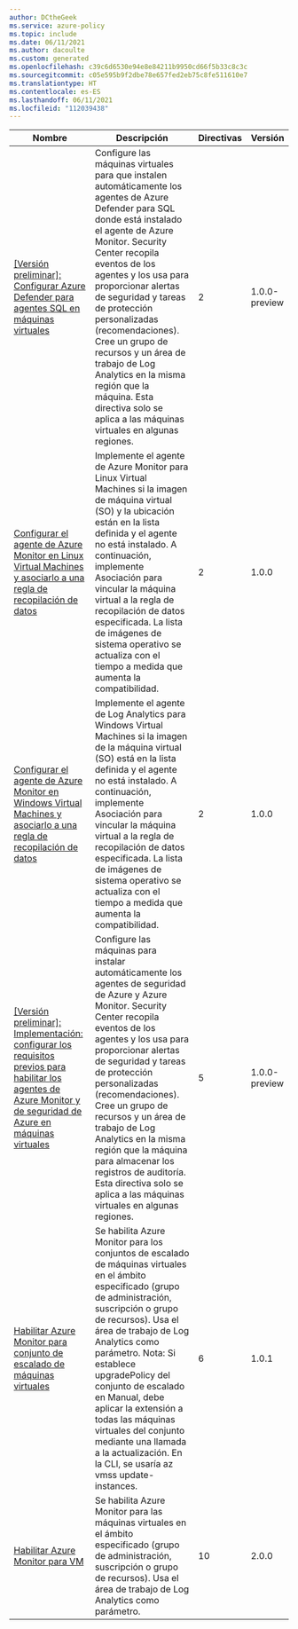 ```yaml
---
author: DCtheGeek
ms.service: azure-policy
ms.topic: include
ms.date: 06/11/2021
ms.author: dacoulte
ms.custom: generated
ms.openlocfilehash: c39c6d6530e94e8e84211b9950cd66f5b33c8c3c
ms.sourcegitcommit: c05e595b9f2dbe78e657fed2eb75c8fe511610e7
ms.translationtype: HT
ms.contentlocale: es-ES
ms.lasthandoff: 06/11/2021
ms.locfileid: "112039438"
---
```

|Nombre |Descripción |Directivas |Versión |
|---|---|---|---|
|[\[Versión preliminar\]: Configurar Azure Defender para agentes SQL en máquinas virtuales](https://github.com/Azure/azure-policy/blob/master/built-in-policies/policySetDefinitions/Monitoring/AzureMonitoring_AzureDefenderForSql.json) |Configure las máquinas virtuales para que instalen automáticamente los agentes de Azure Defender para SQL donde está instalado el agente de Azure Monitor. Security Center recopila eventos de los agentes y los usa para proporcionar alertas de seguridad y tareas de protección personalizadas (recomendaciones). Cree un grupo de recursos y un área de trabajo de Log Analytics en la misma región que la máquina. Esta directiva solo se aplica a las máquinas virtuales en algunas regiones. |2 |1.0.0-preview |
|[Configurar el agente de Azure Monitor en Linux Virtual Machines y asociarlo a una regla de recopilación de datos](https://github.com/Azure/azure-policy/blob/master/built-in-policies/policySetDefinitions/Monitoring/AMCS_LinuxPlatform_EnableDCR.json) |Implemente el agente de Azure Monitor para Linux Virtual Machines si la imagen de máquina virtual (SO) y la ubicación están en la lista definida y el agente no está instalado.  A continuación, implemente Asociación para vincular la máquina virtual a la regla de recopilación de datos especificada. La lista de imágenes de sistema operativo se actualiza con el tiempo a medida que aumenta la compatibilidad. |2 |1.0.0 |
|[Configurar el agente de Azure Monitor en Windows Virtual Machines y asociarlo a una regla de recopilación de datos](https://github.com/Azure/azure-policy/blob/master/built-in-policies/policySetDefinitions/Monitoring/AMCS_WindowsPlatform_EnableDCR.json) |Implemente el agente de Log Analytics para Windows Virtual Machines si la imagen de la máquina virtual (SO) está en la lista definida y el agente no está instalado.  A continuación, implemente Asociación para vincular la máquina virtual a la regla de recopilación de datos especificada. La lista de imágenes de sistema operativo se actualiza con el tiempo a medida que aumenta la compatibilidad. |2 |1.0.0 |
|[\[Versión preliminar\]: Implementación: configurar los requisitos previos para habilitar los agentes de Azure Monitor y de seguridad de Azure en máquinas virtuales](https://github.com/Azure/azure-policy/blob/master/built-in-policies/policySetDefinitions/Monitoring/AzureMonitoring_Prerequisites.json) |Configure las máquinas para instalar automáticamente los agentes de seguridad de Azure y Azure Monitor. Security Center recopila eventos de los agentes y los usa para proporcionar alertas de seguridad y tareas de protección personalizadas (recomendaciones). Cree un grupo de recursos y un área de trabajo de Log Analytics en la misma región que la máquina para almacenar los registros de auditoría. Esta directiva solo se aplica a las máquinas virtuales en algunas regiones. |5 |1.0.0-preview |
|[Habilitar Azure Monitor para conjunto de escalado de máquinas virtuales](https://github.com/Azure/azure-policy/blob/master/built-in-policies/policySetDefinitions/Monitoring/AzureMonitor_VMSS.json) |Se habilita Azure Monitor para los conjuntos de escalado de máquinas virtuales en el ámbito especificado (grupo de administración, suscripción o grupo de recursos). Usa el área de trabajo de Log Analytics como parámetro. Nota: Si establece upgradePolicy del conjunto de escalado en Manual, debe aplicar la extensión a todas las máquinas virtuales del conjunto mediante una llamada a la actualización. En la CLI, se usaría az vmss update-instances. |6 |1.0.1 |
|[Habilitar Azure Monitor para VM](https://github.com/Azure/azure-policy/blob/master/built-in-policies/policySetDefinitions/Monitoring/AzureMonitor_VM.json) |Se habilita Azure Monitor para las máquinas virtuales en el ámbito especificado (grupo de administración, suscripción o grupo de recursos). Usa el área de trabajo de Log Analytics como parámetro. |10 |2.0.0 |
